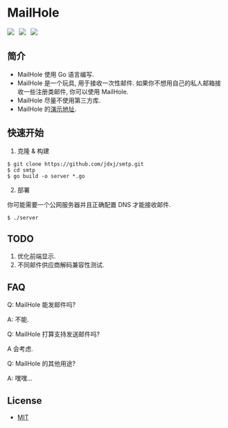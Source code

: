 # MailHole

![](https://img.shields.io/badge/go-1.12-brightgreen.svg)&ensp;
![](https://img.shields.io/badge/build-passing-brightgreen.svg)&ensp;
![](https://img.shields.io/badge/Powered%20by-Jdxj-orange.svg)

## 简介

- MailHole 使用 Go 语言编写.
- MailHole 是一个玩具, 用于接收一次性邮件. 如果你不想用自己的私人邮箱接收一些注册类邮件, 你可以使用 MailHole.
- MailHole 尽量不使用第三方库.
- MailHole 的[演示地址](http://test.aaronkir.xyz:8025/mail).

## 快速开始

1. 克隆 & 构建

```
$ git clone https://github.com/jdxj/smtp.git
$ cd smtp
$ go build -o server *.go
```

2. 部署

你可能需要一个公网服务器并且正确配置 DNS 才能接收邮件.

```
$ ./server
```

## TODO

1. 优化前端显示.
2. 不同邮件供应商解码兼容性测试.

## FAQ

Q: MailHole 能发邮件吗?

A: 不能.

Q: MailHole 打算支持发送邮件吗?

A 会考虑.

Q: MailHole 的其他用途?

A: 嘿嘿...

## License

- [MIT](https://opensource.org/licenses/MIT)
